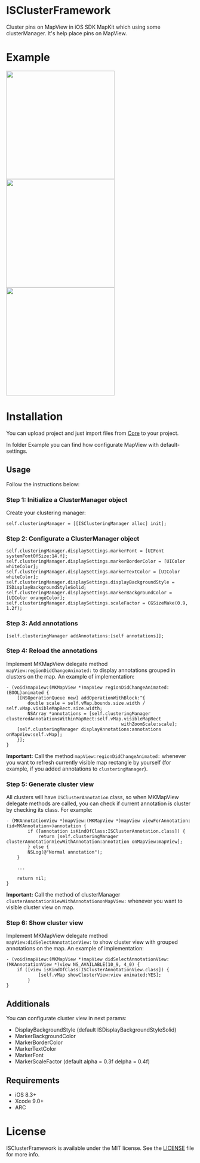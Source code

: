 # ISClusterFramework
Cluster pins on MapView in iOS SDK MapKit which using some clusterManager. It's help place pins on MapView.

# Example

<img src="https://github.com/DimaIgorevich/ISClusterFramework/blob/master/Resources/example0.PNG" width="290"> <img src="https://github.com/DimaIgorevich/ISClusterFramework/blob/master/Resources/example1.PNG" width="290"> <img src="https://github.com/DimaIgorevich/ISClusterFramework/blob/master/Resources/example2.PNG" width="290">

# Installation

You can upload project and just import files from [Core](ISClusterFramework/Core) to your project.

In folder Example you can find how configurate MapView with default-settings.

## Usage

Follow the instructions below:

### Step 1: Initialize a ClusterManager object

Create your clustering manager:
	
    self.clusteringManager = [[ISClusteringManager alloc] init];

### Step 2: Configurate a ClusterManager object
	
    self.clusteringManager.displaySettings.markerFont = [UIFont systemFontOfSize:14.f];
    self.clusteringManager.displaySettings.markerBorderColor = [UIColor whiteColor];
    self.clusteringManager.displaySettings.markerTextColor = [UIColor whiteColor];
    self.clusteringManager.displaySettings.displayBackgroundStyle = ISDisplayBackgroundStyleSolid;
    self.clusteringManager.displaySettings.markerBackgroundColor = [UIColor orangeColor];
    self.clusteringManager.displaySettings.scaleFactor = CGSizeMake(0.9, 1.2f);

### Step 3: Add annotations

	[self.clusteringManager addAnnotations:[self annotations]];
	
### Step 4: Reload the annotations
	
Implement MKMapView delegate method `mapView:regionDidChangeAnimated:` to display annotations grouped in clusters on the map. An example of implementation:

    - (void)mapView:(MKMapView *)mapView regionDidChangeAnimated:(BOOL)animated {
    	[[NSOperationQueue new] addOperationWithBlock:^{
        	double scale = self.vMap.bounds.size.width / self.vMap.visibleMapRect.size.width;
        	NSArray *annotations = [self.clusteringManager clusteredAnnotationsWithinMapRect:self.vMap.visibleMapRect 
									           withZoomScale:scale];
		[self.clusteringManager displayAnnotations:annotations onMapView:self.vMap];
    	}];
    }
	
**Important:** Call the method `mapView:regionDidChangeAnimated:` whenever you want to refresh currently visible map rectangle by yourself (for example, if you added annotations to `clusteringManager`).

### Step 5: Generate cluster view

All clusters will have `ISClusterAnnotation` class, so when MKMapView delegate methods are called, you can check if current annotation is cluster by checking its class. For example:

	- (MKAnnotationView *)mapView:(MKMapView *)mapView viewForAnnotation:(id<MKAnnotation>)annotation {
    		if ([annotation isKindOfClass:ISClusterAnnotation.class]) {
        		return [self.clusteringManager clusterAnnotationViewWithAnnotation:annotation onMapView:mapView];
    		} else {
			NSLog(@"Normal annotation");
		}
		
		...
		
    	return nil;
	}

**Important:** Call the method of clusterManager `clusterAnnotationViewWithAnnotationonMapView:` whenever you want to visible cluster view on map.

### Step 6: Show cluster view

Implement MKMapView delegate method `mapView:didSelectAnnotationView:` to show cluster view with grouped annotations on the map. An example of implementation:

	- (void)mapView:(MKMapView *)mapView didSelectAnnotationView:(MKAnnotationView *)view NS_AVAILABLE(10_9, 4_0) {
   		if ([view isKindOfClass:ISClusterAnnotationView.class]) {
        		[self.vMap showClusterView:view animated:YES];
    		}
	}
	
## Additionals

You can configurate cluster view in next params:

+ DisplayBackgroundStyle (default ISDisplayBackgroundStyleSolid)
+ MarkerBackgroundColor
+ MarkerBorderColor
+ MarkerTextColor
+ MarkerFont
+ MarkerScaleFactor (default alpha = 0.3f delpha = 0.4f)

## Requirements

- iOS 8.3+
- Xcode 9.0+
- ARC

# License

ISClusterFramework is available under the MIT license. See the [LICENSE](LICENSE) file for more info.
